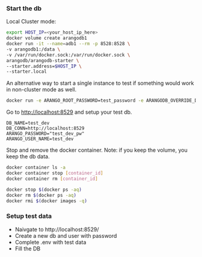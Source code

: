 ### Start the db
Local Cluster mode:
```bash
export HOST_IP=<your_host_ip_here>
docker volume create arangodb1
docker run -it --name=adb1 --rm -p 8528:8528 \
-v arangodb1:/data \
-v /var/run/docker.sock:/var/run/docker.sock \
arangodb/arangodb-starter \
--starter.address=$HOST_IP \
--starter.local
```

An alternative way to start a single instance to test if something would work in non-cluster mode as well.
``` bash
docker run -e ARANGO_ROOT_PASSWORD=test_password -e ARANGODB_OVERRIDE_DETECTED_TOTAL_MEMORY=2G -e ARANGODB_OVERRIDE_DETECTED_NUMBER_OF_CORES=2 -p 8529:8529 -d arangodb
```

Go to <http://localhost:8529> and setup your test db.
```
DB_NAME=test_dev
DB_CONN=http://localhost:8529
ARANGO_PASSWORD="test_dev_pw"
ARANGO_USER_NAME=test_dev
```

Stop and remove the docker container. Note: if you keep the volume, you keep the db data.
```bash
docker container ls -a
docker container stop [container_id]
docker container rm [container_id]

docker stop $(docker ps -aq)
docker rm $(docker ps -aq)
docker rmi $(docker images -q)
```

### Setup test data
- Naivgate to http://localhost:8529/
- Create a new db and user with password
- Complete .env with test data
- Fill the DB

